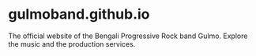 # gulmoband.github.io
The official website of the Bengali Progressive Rock band Gulmo. Explore the music and the production services.
